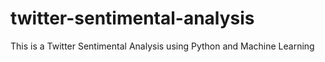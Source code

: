 # twitter-sentimental-analysis
This is a Twitter Sentimental Analysis using Python and Machine Learning 
